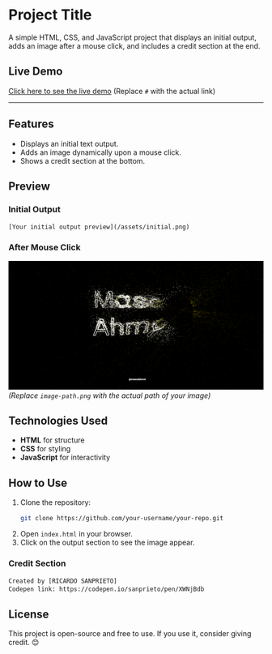 # Project Title
A simple HTML, CSS, and JavaScript project that displays an initial output, adds an image after a mouse click, and includes a credit section at the end.

## Live Demo
[Click here to see the live demo](#) (Replace `#` with the actual link)

---

## Features
- Displays an initial text output.
- Adds an image dynamically upon a mouse click.
- Shows a credit section at the bottom.

## Preview
### Initial Output
```
[Your initial output preview](/assets/initial.png)
```

### After Mouse Click
![Image Preview](/assets/mouse-clicks.png) *(Replace `image-path.png` with the actual path of your image)*

## Technologies Used
- **HTML** for structure
- **CSS** for styling
- **JavaScript** for interactivity

## How to Use
1. Clone the repository:
   ```bash
   git clone https://github.com/your-username/your-repo.git
   ```
2. Open `index.html` in your browser.
3. Click on the output section to see the image appear.

### Credit Section
```
Created by [RICARDO SANPRIETO]
Codepen link: https://codepen.io/sanprieto/pen/XWNjBdb
```

## License
This project is open-source and free to use. If you use it, consider giving credit. 😊

